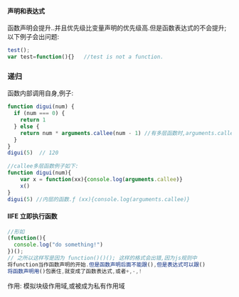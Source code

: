 #### 声明和表达式
函数声明会提升..并且优先级比变量声明的优先级高.但是函数表达式的不会提升;以下例子会出问题:  
```js
test();
var test=function(){}   //test is not a function.
```
### 递归
函数内部调用自身,例子:  
```js
function digui(num) {
  if (num === 0) {
    return 1
  } else {
    return num * arguments.callee(num - 1) //有多层函数时,arguments.callee该语句本身所在函数
  }
}
digui(5)  // 120
  
//callee多层函数例子如下:
function digui(num){
    var x = function(xx){console.log(arguments.callee)}
    x()
}
digui(5) //内层的函数.ƒ (xx){console.log(arguments.callee)}  
```

#### IIFE 立即执行函数
```js
//形如 
(function(){
  console.log("do something!")
})();
// 之所以这样写是因为 function()()(); 这样的格式会出错,因为js规则中  
将function当作函数声明的开始.但是函数声明后面不能跟(),但是表达式可以跟()  
将函数声明用()包裹住,就变成了函数表达式,或者+,-,!  
```
作用: 模拟块级作用域,或被成为私有作用域

